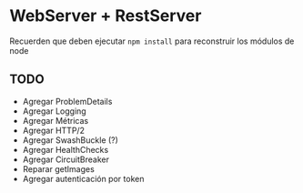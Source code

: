 # WebServer + RestServer #

Recuerden que deben ejecutar `npm install` para reconstruir los módulos de node

## TODO
- Agregar ProblemDetails
- Agregar Logging
- Agregar Métricas
- Agregar HTTP/2
- Agregar SwashBuckle (?)
- Agregar HealthChecks
- Agregar CircuitBreaker
- Reparar getImages
- Agregar autenticación por token
